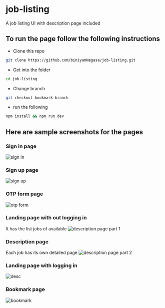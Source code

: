 # job-listing

A job listing UI with description page included

## To run the page follow the following instructions

- Clone this repo

```bash
git clone https://github.com/biniyamNegasa/job-listing.git
```

- Get into the folder

```bash
cd job-listing
```

- Change branch

```bash
git checkout bookmark-branch
```

- run the following

```bash
npm install && npm run dev
```

## Here are sample screenshots for the pages

### Sign in page

![sign in](./public/signin.png)

### Sign up page

![sign up](./public/signup.png)

### OTP form page

![otp form](./public/otpform.png)

### Landing page with out logging in

It has the list jobs of available
![description page part 1](./public/screencapture-localhost-3000-2024-08-28-10_41_21.png)

### Description page

Each job has its own detailed page
![description page part 2](./public/screencaptureApplicantDashboard.png)

### Landing page with logging in

![desc](./public/screencapture-localhost-3000-2024-08-28-10_43_13.png)

### Bookmark page

![bookmark](./public/screencapture-localhost-3000-Bookmarks-2024-08-28-10_50_19.png)
